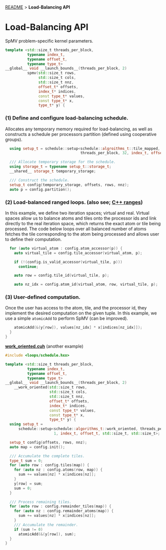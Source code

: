[README](/README.md) > **Load-Balancing API**

# Load-Balancing API

SpMV problem-specific kernel parameters.

```cpp
template <std::size_t threads_per_block,
          typename index_t,
          typename offset_t,
          typename type_t>
__global__ void __launch_bounds__(threads_per_block, 2)
          spmv(std::size_t rows,
               std::size_t cols,
               std::size_t nnz,
               offset_t* offsets,
               index_t* indices,
               const type_t* values,
               const type_t* x,
               type_t* y) {
```

### (1) Define and configure load-balancing schedule.
Allocates any temporary memory required for load-balancing, as well as constructs a schedule per processors partition (defined using cooperative groups).
```cpp
  using setup_t = schedule::setup<schedule::algroithms_t::tile_mapped,
                                  threads_per_block, 32, index_t, offset_t>;

  /// Allocate temporary storage for the schedule.
  using storage_t = typename setup_t::storage_t;
  __shared__ storage_t temporary_storage;

  /// Construct the schedule.
  setup_t config(temporary_storage, offsets, rows, nnz);
  auto p = config.partition();
```

### (2) Load-balanced ranged loops. (also see; [C++ ranges](https://en.cppreference.com/w/cpp/header/ranges))
In this example, we define two iteration spaces; virtual and real. Virtual spaces allow us to balance atoms and tiles onto the processor ids and link directly to the real iteration space, which returns the exact atom or tile being processed. The code below loops over all balanced number of atoms fetches the tile corresponding to the atom being processed and allows user to define their computation.
```cpp
  for (auto virtual_atom : config.atom_accessor(p)) {
    auto virtual_tile = config.tile_accessor(virtual_atom, p);

    if (!(config.is_valid_accessor(virtual_tile, p)))
      continue;

    auto row = config.tile_id(virtual_tile, p);

    auto nz_idx = config.atom_id(virtual_atom, row, virtual_tile, p);
```

### (3) User-defined computation.
Once the user has access to the atom, tile, and the processor id, they implement the desired computation on the given tuple. In this example, we use a simple `atomicAdd` to perform SpMV (can be improved).
```cpp
    atomicAdd(&(y[row]), values[nz_idx] * x[indices[nz_idx]]);
  }
}
```

[**work_oriented.cuh**](https://github.com/neoblizz/loops/blob/main/include/loops/algorithms/spmv/work_oriented.cuh) (another example)

```cpp
#include <loops/schedule.hxx>

template <std::size_t threads_per_block,
          typename index_t,
          typename offset_t,
          typename type_t>
__global__ void __launch_bounds__(threads_per_block, 2)
    __work_oriented(std::size_t rows,
                    std::size_t cols,
                    std::size_t nnz,
                    offset_t* offsets,
                    index_t* indices,
                    const type_t* values,
                    const type_t* x,
                    type_t* y) {
  using setup_t =
      schedule::setup<schedule::algorithms_t::work_oriented, threads_per_block,
                      1, index_t, offset_t, std::size_t, std::size_t>;

  setup_t config(offsets, rows, nnz);
  auto map = config.init();

  /// Accumulate the complete tiles.
  type_t sum = 0;
  for (auto row : config.tiles(map)) {
    for (auto nz : config.atoms(row, map)) {
      sum += values[nz] * x[indices[nz]];
    }
    y[row] = sum;
    sum = 0;
  }

  /// Process remaining tiles.
  for (auto row : config.remainder_tiles(map)) {
    for (auto nz : config.remainder_atoms(map)) {
      sum += values[nz] * x[indices[nz]];
    }
    /// Accumulate the remainder.
    if (sum != 0)
      atomicAdd(&(y[row]), sum);
  }
}
```